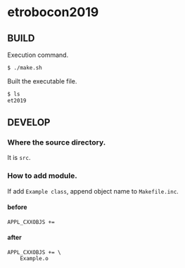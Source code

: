 # etrobocon2019

## BUILD

Execution command.
```bash
$ ./make.sh
```

Built the executable file.
```bash
$ ls
et2019
```

## DEVELOP

### Where the source directory.

It is `src`.

### How to add module.

If add `Example class`, append object name to `Makefile.inc`.

#### before

```
APPL_CXXOBJS += 
```

#### after
```
APPL_CXXOBJS += \
    Example.o
```
